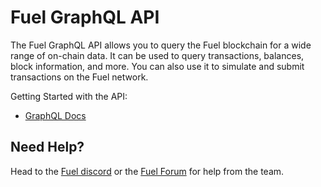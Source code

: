 # Fuel GraphQL API

The Fuel GraphQL API allows you to query the Fuel blockchain for a wide range of on-chain data. It can be used to query transactions, balances, block information, and more. You can also use it to simulate and submit transactions on the Fuel network.

Getting Started with the API:

- [GraphQL Docs](https://graphql-docs.fuel.network/)

## Need Help?

Head to the [Fuel discord](https://discord.com/invite/fuelnetwork) or the [Fuel Forum](https://forum.fuel.network/) for help from the team.
